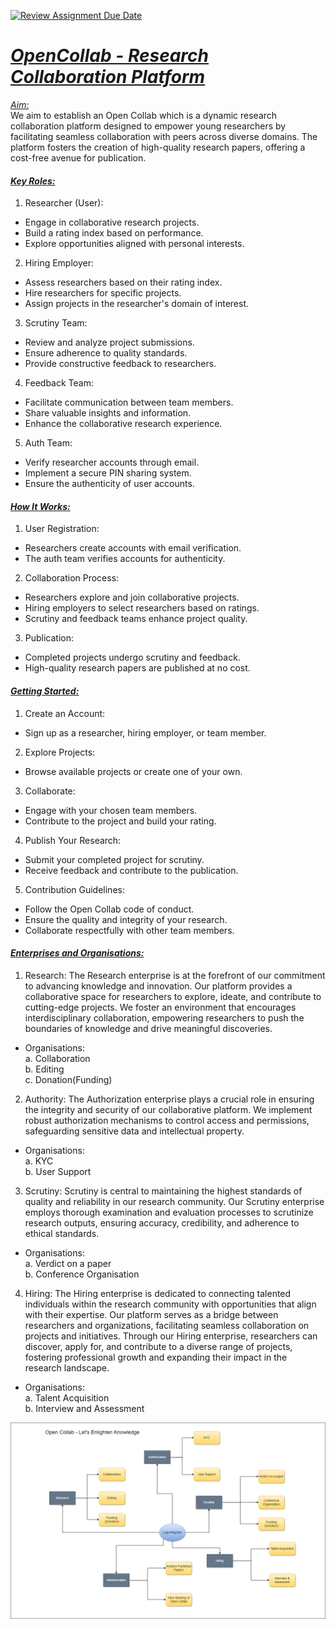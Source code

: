 [![Review Assignment Due Date](https://classroom.github.com/assets/deadline-readme-button-24ddc0f5d75046c5622901739e7c5dd533143b0c8e959d652212380cedb1ea36.svg)](https://classroom.github.com/a/2lpnXVPO)

*<h1><ins>OpenCollab - Research Collaboration Platform</ins></h1>*

*<ins>Aim:</ins>*    
We aim to establish an Open Collab which is a dynamic research collaboration platform designed to empower young researchers by facilitating seamless collaboration with peers across diverse domains. The platform fosters the creation of high-quality research papers, offering a cost-free avenue for publication. 

*<h4><ins>Key Roles:</ins></h4>*   

1. Researcher (User):
- Engage in collaborative research projects.
- Build a rating index based on performance.
- Explore opportunities aligned with personal interests.

2. Hiring Employer:
- Assess researchers based on their rating index.
- Hire researchers for specific projects.
- Assign projects in the researcher's domain of interest.
  
3. Scrutiny Team:
- Review and analyze project submissions.
- Ensure adherence to quality standards.
- Provide constructive feedback to researchers.
  
4. Feedback Team:
- Facilitate communication between team members.
- Share valuable insights and information.
- Enhance the collaborative research experience.
  
5. Auth Team:
- Verify researcher accounts through email.
- Implement a secure PIN sharing system.
- Ensure the authenticity of user accounts.

*<h4><ins>How It Works:<ins></h4>*

1. User Registration:

- Researchers create accounts with email verification.
- The auth team verifies accounts for authenticity.

2. Collaboration Process:

- Researchers explore and join collaborative projects.
- Hiring employers to select researchers based on ratings.
- Scrutiny and feedback teams enhance project quality.  

3. Publication:

- Completed projects undergo scrutiny and feedback.
- High-quality research papers are published at no cost.

*<h4><ins>Getting Started:</h4></ins>*
1. Create an Account:
- Sign up as a researcher, hiring employer, or team member.

2. Explore Projects:
- Browse available projects or create one of your own.

3. Collaborate:
- Engage with your chosen team members.
- Contribute to the project and build your rating.

4. Publish Your Research:
- Submit your completed project for scrutiny.
- Receive feedback and contribute to the publication.

5. Contribution Guidelines:
- Follow the Open Collab code of conduct.
- Ensure the quality and integrity of your research.
- Collaborate respectfully with other team members.

*<h4><ins>Enterprises and Organisations:</h4></ins>* 

1. Research:
The Research enterprise is at the forefront of our commitment to advancing knowledge and innovation. Our platform provides a collaborative space for researchers to explore, ideate, and contribute to cutting-edge projects. We foster an environment that encourages interdisciplinary collaboration, empowering researchers to push the boundaries of knowledge and drive meaningful discoveries. 
- Organisations:  
a. Collaboration  
b. Editing  
c. Donation(Funding)  

2. Authority:
The Authorization enterprise plays a crucial role in ensuring the integrity and security of our collaborative platform. We implement robust authorization mechanisms to control access and permissions, safeguarding sensitive data and intellectual property. 
- Organisations:  
a. KYC  
b. User Support

3. Scrutiny: Scrutiny is central to maintaining the highest standards of quality and reliability in our research community. Our Scrutiny enterprise employs thorough examination and evaluation processes to scrutinize research outputs, ensuring accuracy, credibility, and adherence to ethical standards. 
- Organisations:  
a. Verdict on a paper  
b. Conference Organisation 

4. Hiring: The Hiring enterprise is dedicated to connecting talented individuals within the research community with opportunities that align with their expertise. Our platform serves as a bridge between researchers and organizations, facilitating seamless collaboration on projects and initiatives. Through our Hiring enterprise, researchers can discover, apply for, and contribute to a diverse range of projects, fostering professional growth and expanding their impact in the research landscape.
- Organisations:  
a. Talent Acquisition   
b. Interview and Assessment 






![Flow Diagram](OpenCollab.drawio.png)
